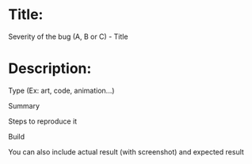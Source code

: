 # Title: 

Severity of the bug (A, B or C) - Title



# Description:

Type (Ex: art, code, animation...)

Summary

Steps to reproduce it

Build

You can also include actual result (with screenshot) and expected result


